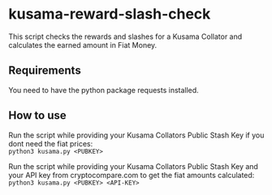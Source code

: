 # kusama-reward-slash-check

This script checks the rewards and slashes for a Kusama Collator and calculates the earned amount in Fiat Money.   

## Requirements

You need to have the python package requests installed.   

## How to use

Run the script while providing your Kusama Collators Public Stash Key if you dont need the fiat prices:   
`python3 kusama.py <PUBKEY>`

Run the script while providing your Kusama Collators Public Stash Key and your API key from cryptocompare.com to get the fiat amounts calculated:   
`python3 kusama.py <PUBKEY> <API-KEY>`
